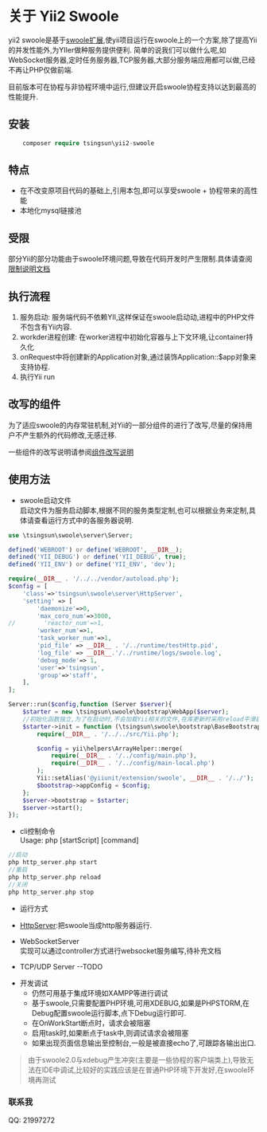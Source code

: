关于 Yii2 Swoole
==================

yii2 swoole是基于[swoole扩展](www.swoole.com),使yii项目运行在swoole上的一个方案,除了提高Yii的并发性能外,为YIIer做种服务提供便利.
简单的说我们可以做什么呢,如WebSocket服务器,定时任务服务器,TCP服务器,大部分服务端应用都可以做,已经不再让PHP仅做前端.

目前版本可在协程与非协程环境中运行,但建议开启swoole协程支持以达到最高的性能提升.

## 安装
```php
    composer require tsingsun\yii2-swoole
```
## 特点

- 在不改变原项目代码的基础上,引用本包,即可以享受swoole + 协程带来的高性能
- 本地化mysql链接池 

## 受限

部分Yii的部分功能由于swoole环境问题,导致在代码开发时产生限制.具体请查阅[限制说明文档](doc/limit.md)

## 执行流程

1.  服务启动: 服务端代码不依赖YII,这样保证在swoole启动动,进程中的PHP文件不包含有Yii内容.
2.  workder进程创建: 在worker进程中初始化容器与上下文环境,让container持久化
3.  onRequest中将创建新的Application对象,通过装饰Application::$app对象来支持协程.
4.  执行Yii run

## 改写的组件

为了适应swoole的内存常驻机制,对Yii的一部分组件的进行了改写,尽量的保持用户不产生额外的代码修改,无感迁移.

一些组件的改写说明请参阅[组件改写说明](doc/component_changes.md)

## 使用方法

- swoole启动文件    
启动文件为服务启动脚本,根据不同的服务类型定制,也可以根据业务来定制,具体请查看运行方式中的各服务器说明.
```php
use \tsingsun\swoole\server\Server;

defined('WEBROOT') or define('WEBROOT', __DIR__);
defined('YII_DEBUG') or define('YII_DEBUG', true);
defined('YII_ENV') or define('YII_ENV', 'dev');

require(__DIR__ . '/../../vendor/autoload.php');
$config = [
    'class'=>'tsingsun\swoole\server\HttpServer',
    'setting' => [
        'daemonize'=>0,
        'max_coro_num'=>3000,
//        'reactor_num'=>1,
        'worker_num'=>1,
        'task_worker_num'=>1,
        'pid_file' => __DIR__ . '/../runtime/testHttp.pid',
        'log_file' => __DIR__.'/../runtime/logs/swoole.log',
        'debug_mode'=> 1,
        'user'=>'tsingsun',
        'group'=>'staff',
    ],
];

Server::run($config,function (Server $server){
    $starter = new \tsingsun\swoole\bootstrap\WebApp($server);
    //初始化函数独立,为了在启动时,不会加载Yii相关的文件,在库更新时采用reload平滑启动服务器
    $starter->init = function (\tsingsun\swoole\bootstrap\BaseBootstrap $bootstrap) {
        require(__DIR__ . '/../../src/Yii.php');

        $config = yii\helpers\ArrayHelper::merge(
            require(__DIR__ . '/../config/main.php'),
            require(__DIR__ . '/../config/main-local.php')
        );
        Yii::setAlias('@yiiunit/extension/swoole', __DIR__ . '/../');
        $bootstrap->appConfig = $config;
    };
    $server->bootstrap = $starter;
    $server->start();
});
```

- cli控制命令  
Usage: php [startScript] [command]

```php
//启动
php http_server.php start
//重启 
php http_server.php reload
//关闭
php http_server.php stop
```
- 运行方式

* [HttpServer](doc/swooleHttpServer.md):把swoole当成http服务器运行.
    
* WebSocketServer  
实现可以通过controller方式进行websocket服务编写,待补充文档
* TCP/UDP Server  --TODO

- 开发调试  
  - 仍然可用基于集成环境如XAMPP等进行调试
  - 基于swoole,只需要配置PHP环境,可用XDEBUG,如果是PHPSTORM,在Debug配置swoole运行脚本,点下Debug运行即可.
  - 在OnWorkStart断点时，请求会被阻塞
  - 启用task时,如果断点于task中,则调试请求会被阻塞
  - 如果出现页面信息输出至控制台,一般是被直接echo了,可跟踪各输出出口.

> 由于swoole2.0与xdebug产生冲突(主要是一些协程的客户端类上),导致无法在IDE中调试,比较好的实践应该是在普通PHP环境下开发好,在swoole环境再测试

### 联系我
QQ: 21997272